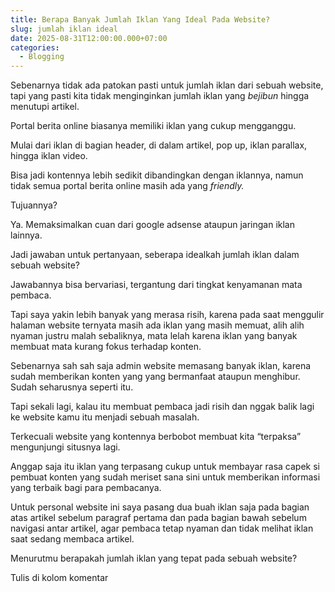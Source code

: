 ```yaml
---
title: Berapa Banyak Jumlah Iklan Yang Ideal Pada Website?
slug: jumlah iklan ideal
date: 2025-08-31T12:00:00.000+07:00
categories:
  - Blogging
---
```

Sebenarnya tidak ada patokan pasti untuk jumlah iklan dari sebuah website, tapi yang pasti kita tidak menginginkan jumlah iklan yang _bejibun_ hingga menutupi artikel.


Portal berita online biasanya memiliki iklan yang cukup mengganggu.


Mulai dari iklan di bagian header, di dalam artikel, pop up, iklan parallax, hingga iklan video.


Bisa jadi kontennya lebih sedikit dibandingkan dengan iklannya, namun tidak semua portal berita online masih ada yang _friendly._


Tujuannya?


Ya. Memaksimalkan cuan dari google adsense ataupun jaringan iklan lainnya.


Jadi jawaban untuk pertanyaan, seberapa idealkah jumlah iklan dalam sebuah website?


Jawabannya bisa bervariasi, tergantung dari tingkat kenyamanan mata pembaca.


Tapi saya yakin lebih banyak yang merasa risih, karena pada saat menggulir halaman website ternyata masih ada iklan yang masih memuat, alih alih nyaman justru malah sebaliknya, mata lelah karena iklan yang banyak membuat mata kurang fokus terhadap konten.


Sebenarnya sah sah saja admin website memasang banyak iklan, karena sudah memberikan konten yang yang bermanfaat ataupun menghibur. Sudah seharusnya seperti itu.


Tapi sekali lagi, kalau itu membuat pembaca jadi risih dan nggak balik lagi ke website kamu itu menjadi sebuah masalah.


Terkecuali website yang kontennya berbobot membuat kita “terpaksa” mengunjungi situsnya lagi.


Anggap saja itu iklan yang terpasang cukup untuk membayar rasa capek si pembuat konten yang sudah meriset sana sini untuk memberikan informasi yang terbaik bagi para pembacanya.


Untuk personal website ini saya pasang dua buah iklan saja pada bagian atas artikel sebelum paragraf pertama dan pada bagian bawah sebelum navigasi antar artikel, agar pembaca tetap nyaman dan tidak melihat iklan saat sedang membaca artikel.


Menurutmu berapakah jumlah iklan yang tepat pada sebuah website?


Tulis di kolom komentar


